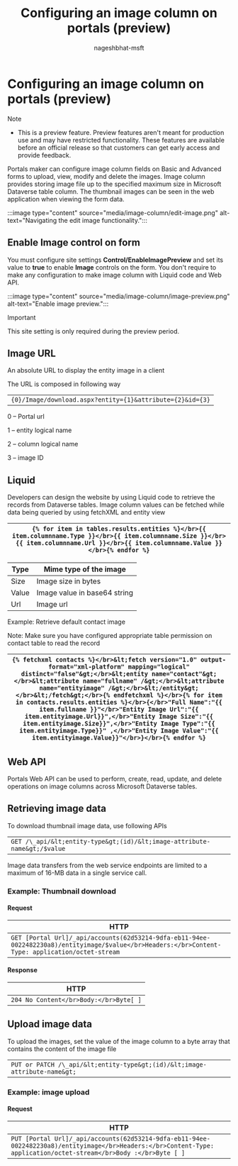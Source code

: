 ﻿---
title: Configuring an image column on portals (preview)
description: Learn how to configure an image column on portals.
author: nageshbhat-msft

ms.topic: conceptual
ms.custom: 
ms.date: 04/05/2022
ms.subservice: portals
ms.author: nabha
ms.reviewer: ndoelman
contributors:
    - ProfessorKendrick
---
# Configuring an image column on portals (preview)

>[!NOTE]
> - This is a preview feature.  Preview features aren't meant for production use and may have restricted functionality. These features are available before an official release so that customers can get early access and provide feedback.

Portals maker can configure image column fields on Basic and Advanced forms to upload, view, modify and delete the images. Image column provides storing image file up to the specified maximum size in Microsoft Dataverse table column. The thumbnail images can be seen in the web application when viewing the form data.

:::image type="content" source="media/image-column/edit-image.png" alt-text="Navigating the edit image functionality.":::

## Enable Image control on form

You must configure site settings **Control/EnableImagePreview** and set its value to **true** to enable **Image** controls on the form. You don't require to make any configuration to make image column with Liquid code and Web API.

:::image type="content" source="media/image-column/image-preview.png" alt-text="Enable image preview.":::

>[!IMPORTANT]
> This site setting is only required during the preview period.

## Image URL

An absolute URL to display the entity image in a client

The URL is composed in following way

|                                                         |
|---------------------------------------------------------|
| ```{0}/Image/download.aspx?entity={1}&attribute={2}&id={3}``` |

0 – Portal url

1 – entity logical name

2 – column logical name

3 – image ID

## Liquid

Developers can design the website by using Liquid code to retrieve the records from Dataverse tables. Image column values can be fetched while data being queried by using fetchXML and entity view

| ```{% for item in tables.results.entities %}</br>{{ item.columnname.Type }}</br>{{ item.columnname.Size }}</br>{{ item.columnname.Url }}</br>{{ item.columnname.Value }}</br>{% endfor %}``` |
|-------------------------|

| Type  | Mime type of the image       |
|-------|------------------------------|
| Size  | Image size in bytes          |
| Value | Image value in base64 string |
| Url   | Image url                    |

Example: Retrieve default contact image

Note: Make sure you have configured appropriate table permission on contact table to read the record

| ```{% fetchxml contacts %}</br>&lt;fetch version="1.0" output-format="xml-platform" mapping="logical" distinct="false"&gt;</br>&lt;entity name="contact"&gt;</br>&lt;attribute name="fullname" /&gt;</br>&lt;attribute name="entityimage" /&gt;</br>&lt;/entity&gt;</br>&lt;/fetch&gt;</br>{% endfetchxml %}</br>{% for item in contacts.results.entities %}</br>{</br>"Full Name":"{{ item.fullname }}"</br>"Entity Image Url":"{{ item.entityimage.Url}}",</br>"Entity Image Size":"{{ item.entityimage.Size}}",</br>"Entity Image Type":"{{ item.entityimage.Type}}" ,</br>"Entity Image Value":"{{ item.entityimage.Value}}"</br>}</br>{% endfor %}``` |
|-------------------------|

## Web API

Portals Web API can be used to perform, create, read, update, and delete operations on image columns across Microsoft Dataverse tables.

## Retrieving image data

To download thumbnail image data, use following APIs

|                                                                        |
|------------------------------------------------------------------------|
| ```GET /\_api/&lt;entity-type&gt;(id)/&lt;image-attribute-name&gt;/$value``` |

Image data transfers from the web service endpoints are limited to a maximum of 16-MB data in a single service call.

### Example: Thumbnail download

#### Request

| HTTP |
|-------------------------|
| ```GET [Portal Url]/_api/accounts(62d53214-9dfa-eb11-94ee-0022482230a8)/entityimage/$value</br>Headers:</br>Content-Type: application/octet-stream``` |

#### Response

| HTTP |
|-------------------------|
| ```204 No Content</br>Body:</br>Byte[ ]``` |

## Upload image data

To upload the images, set the value of the image column to a byte array that contains the content of the image file

|                                                                          |
|--------------------------------------------------------------------------|
| ```PUT or PATCH /\_api/&lt;entity-type&gt;(id)/&lt;image-attribute-name&gt;``` |

### Example: image upload

#### Request

| HTTP |
|-------------------------|
| ```PUT [Portal Url]/_api/accounts(62d53214-9dfa-eb11-94ee-0022482230a8)/entityimage</br>Headers:</br>Content-Type: application/octet-stream</br>Body :</br>Byte [ ]``` |